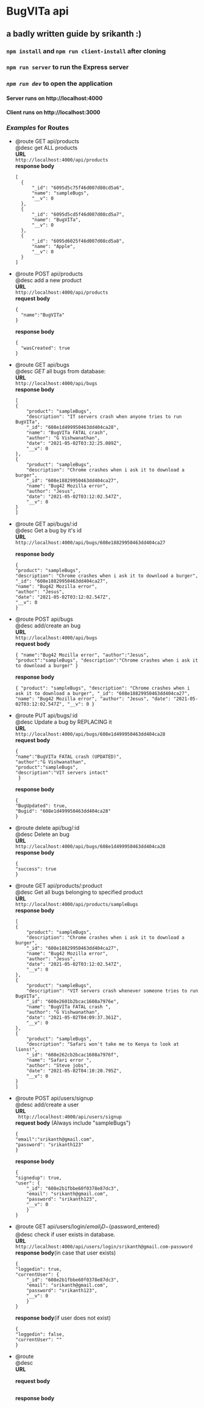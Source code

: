 # BugVITa api

## a badly written guide by srikanth :)

### `npm install` and `npm run client-install` after cloning

### `npm run server` to run the Express server

### _`npm run dev`_ to open the application

#### Server runs on http://localhost:4000

#### Client runs on http://localhost:3000

### _Examples_ for Routes

- @route GET api/products <br>
  @desc get ALL products<br>
  **URL**<br>
  `http://localhost:4000/api/products`<br>
  **response body**

  ```
  [
    {
        "_id": "6095d5c75f46d007d08cd5a6",
        "name": "sampleBugs",
        "__v": 0
    },
    {
        "_id": "6095d5cd5f46d007d08cd5a7",
        "name": "BugVITa",
        "__v": 0
    },
    {
        "_id": "6095d6025f46d007d08cd5a8",
        "name": "Apple",
        "__v": 0
    }
  ]
  ```

- @route POST api/products<br>
  @desc add a new product<br>
  **URL**<br>
  `http://localhost:4000/api/products`<br>
  **request body**

  ```
  {
    "name":"BugVITa"
  }
  ```

  **response body**

  ```
  {
    "wasCreated": true
  }
  ```

- @route GET api/bugs <br>
  @desc _GET_ all bugs from database:<br>
  **URL**<br>
  `http://localhost:4000/api/bugs`<br>
  **response body**
  ```
  [
  {
      "product": "sampleBugs",
      "description": "IT servers crash when anyone tries to run BugVITa",
      "_id": "608e1d499950463dd404ca28",
      "name": "BugVITa FATAL crash",
      "author": "G Vishwanathan",
      "date": "2021-05-02T03:32:25.089Z",
      "__v": 0
  },
  {
      "product": "sampleBugs",
      "description": "Chrome crashes when i ask it to download a burger",
      "_id": "608e18829950463dd404ca27",
      "name": "Bug42 Mozilla error",
      "author": "Jesus",
      "date": "2021-05-02T03:12:02.547Z",
      "__v": 0
  }
  ]
  ```
- @route GET api/bugs/:id<br>
  @desc Get a bug by it's id<br>
  **URL**<br>
  `http://localhost:4000/api/bugs/608e18829950463dd404ca27`<br>

  **response body**

  ```
  {
  "product": "sampleBugs",
  "description": "Chrome crashes when i ask it to download a burger",
  "_id": "608e18829950463dd404ca27",
  "name": "Bug42 Mozilla error",
  "author": "Jesus",
  "date": "2021-05-02T03:12:02.547Z",
  "__v": 0
  }
  ```

- @route POST api/bugs<br>
  @desc add/create an bug<br>
  **URL**<br>
  `http://localhost:4000/api/bugs`<br>
  **request body**
  ```
  { "name":"Bug42 Mozilla error", "author":"Jesus", "product":"sampleBugs", "description":"Chrome crashes when i ask it to download a burger" }
  ```
  **response body**
  ```
  { "product": "sampleBugs", "description": "Chrome crashes when i ask it to download a burger", "_id": "608e18829950463dd404ca27", "name": "Bug42 Mozilla error", "author": "Jesus", "date": "2021-05-02T03:12:02.547Z", "__v": 0 }
  ```
- @route PUT api/bugs/:id<br>
  @desc Update a bug by REPLACING it<br>
  **URL**<br>
  `http://localhost:4000/api/bugs/608e1d499950463dd404ca28`<br>
  **request body**
  ```
  {
  "name":"BugVITa FATAL crash (UPDATED)",
  "author":"G Vishwanathan",
  "product":"sampleBugs",
  "description":"VIT servers intact"
   }
  ```
  **response body**
  ```
  {
  "BugUpdated": true,
  "Bugid": "608e1d499950463dd404ca28"
  }
  ```
- @route delete api/bug/:id<br>
  @desc Delete an bug<br>
  **URL**<br>
  `http://localhost:4000/api/bugs/608e1d499950463dd404ca28`<br>
  **response body**
  ```
  {
  "success": true
  }
  ```
- @route GET api/products/:product<br>
  @desc Get all bugs belonging to specified product<br>
  **URL**<br>
  `http://localhost:4000/api/products/sampleBugs`<br>
  **response body**
  ```
  [
  {
      "product": "sampleBugs",
      "description": "Chrome crashes when i ask it to download a burger",
      "_id": "608e18829950463dd404ca27",
      "name": "Bug42 Mozilla error",
      "author": "Jesus",
      "date": "2021-05-02T03:12:02.547Z",
      "__v": 0
  },
  {
      "product": "sampleBugs",
      "description": "VIT servers crash whenever someone tries to run BugVITa",
      "_id": "608e2601b2bcac1608a7976e",
      "name": "BugVITa FATAL crash ",
      "author": "G Vishwanathan",
      "date": "2021-05-02T04:09:37.361Z",
      "__v": 0
  },
  {
      "product": "sampleBugs",
      "description": "Safari won't take me to Kenya to look at lions!",
      "_id": "608e262cb2bcac1608a7976f",
      "name": "Safari error ",
      "author": "Steve jobs",
      "date": "2021-05-02T04:10:20.795Z",
      "__v": 0
  }
  ]
  ```
- @route POST api/users/signup<br>
  @desc add/create a user<br>
  **URL**<br>
  ` http://localhost:4000/api/users/signup`<br>
  **request body** (Always include "sampleBugs")

  ```
  {
  "email":"srikanth@gmail.com",
  "password": "srikanth123"
  }
  ```

  **response body**

  ```
  {
  "signedup": true,
  "user": {
      "_id": "608e2b1fbbe60f0378e87dc3",
      "email": "srikanth@gmail.com",
      "password": "srikanth123",
      "__v": 0
      }
  }
  ```

- @route GET api/users/login/${email_ID}-${password_entered}<br>
  @desc check if user exists in database.<br>
  **URL**<br>
  `http://localhost:4000/api/users/login/srikanth@gmail.com-password `<br>
  **response body**(in case that user exists)
  ```
  {
  "loggedin": true,
  "currentUser": {
      "_id": "608e2b1fbbe60f0378e87dc3",
      "email": "srikanth@gmail.com",
      "password": "srikanth123",
      "__v": 0
      }
  }
  ```
  **response body**(if user does not exist)
  ```
  {
  "loggedin": false,
  "currentUser": ""
  }
  ```
- @route <br>
  @desc<br>
  **URL**<br>
  ` `<br>
  **request body**

  ```

  ```

  **response body**

  ```

  ```
